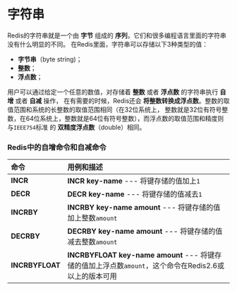 字符串
=====================================================
Redis的字符串就是一个由 **字节** 组成的 **序列**，它们和很多编程语言里面的字符串没有什么明显的不同。
在Redis里面，字符串可以存储以下3种类型的值：
+ **字节串**（byte string)；
+ **整数**；
+ **浮点数**；

用户可以通过给定一个任意的数值，对存储着 **整数** 或者 **浮点数** 的字符串执行 **自增** 或者 **自减** 操作，
在有需要的时候，Redis还会 **将整数转换成浮点数**。整数的取值范围和系统的长整数的取值范围相同（在32位系统上，
整数就是32位有符号整数，在64位系统上，整数就是64位有符号整数），而浮点数的取值范围和精度则与`IEEE754`标准
的 **双精度浮点数**（double）相同。

### Redis中的自增命令和自减命令
| 命令 | 用例和描述 |
| :---- | :---- |
| **INCR** | **INCR key-name** --- 将键存储的值加上`1` |
| **DECR** | **DECR key-name** --- 将键存储的值减去`1` |
| **INCRBY** | **INCRBY key-name amount** --- 将键存储的值加上整数`amount` |
| **DECRBY** | **DECRBY key-name amount** --- 将键存储的值减去整数`amount` |
| **INCRBYFLOAT** | **INCRBYFLOAT key-name amount** --- 将键存储的值加上浮点数`amount`，这个命令在Redis2.6或以上的版本可用 |
